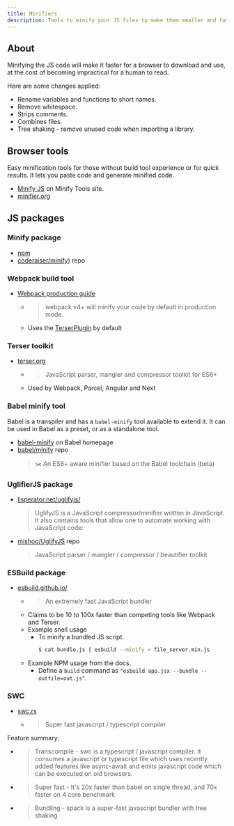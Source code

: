 ```yaml
---
title: Minifiers
description: Tools to minify your JS files tp make them smaller and faster
---
```



## About

Minifying the JS code will make it faster for a browser to download and use, at the cost of becoming impractical for a human to read.

Here are some changes applied:

- Rename variables and functions to short names.
- Remove whitespace.
- Strips comments.
- Combines files.
- Tree shaking - remove unused code when importing a library.  


## Browser tools

Easy minification tools for those without build tool experience or for quick results. It lets you paste code and generate minified code.

- [Minify JS](https://minify.js.org/js/) on Minify Tools site.
- [minifier.org](https://www.minifier.org/)


## JS packages

### Minify package

- [npm](https://www.npmjs.com/package/minify)
- [coderaiser/minify)](https://github.com/coderaiser/minify) repo

### Webpack build tool

- [Webpack production guide](https://webpack.js.org/guides/production/)
    - > webpack v4+ will minify your code by default in production mode.
    - Uses the [TerserPlugin](https://webpack.js.org/plugins/terser-webpack-plugin/) by default
    
### Terser toolkit

- [terser.org](https://terser.org/)
    - > JavaScript parser, mangler and compressor toolkit for ES6+
    - Used by Webpack, Parcel, Angular and Next

### Babel minify tool

Babel is a transpiler and has a `babel-minify` tool available to extend it. It can be used in Babel as a preset, or as a standalone tool.

- [babel-minify](https://babeljs.io/docs/en/babel-minify) on Babel homepage
- [babel/minify](https://github.com/babel/minify) repo
    >  ✂️ An ES6+ aware minifier based on the Babel toolchain (beta) 

### UglifierJS package

- [lisperator.net/uglifyjs/](http://lisperator.net/uglifyjs/)
    >  UglifyJS is a JavaScript compressor/minifier written in JavaScript. It also contains tools that allow one to automate working with JavaScript code: 
- [mishoo/UglifyJS](https://github.com/mishoo/UglifyJS) repo
    >  JavaScript parser / mangler / compressor / beautifier toolkit 

### ESBuild package

- [esbuild.github.io/](https://esbuild.github.io/)
    - > An extremely fast JavaScript bundler
    - Claims to be 10 to 100x faster than competing tools like Webpack and Terser.
    - Example shell usage 
        - To minify a bundled JS script.
            ```sh
            $ cat bundle.js | esbuild --minify > file_server.min.js
            ```
    - Example NPM usage from the docs.
        - Define a `build` command as `"esbuild app.jsx --bundle --outfile=out.js"`.


### SWC

- [swc.rs](https://swc.rs/)
    - > Super fast javascript / typescript compiler

Feature summary:

- > Transcompile - swc is a typescript / javascript compiler. It consumes a javascript or typescript file which uses recently added features like async-await and emits javascript code which can be executed on old browsers.
- > Super fast - It's 20x faster than babel on single thread, and 70x faster on 4 core benchmark
- > Bundling - spack is a super-fast javascript bundler with tree shaking
